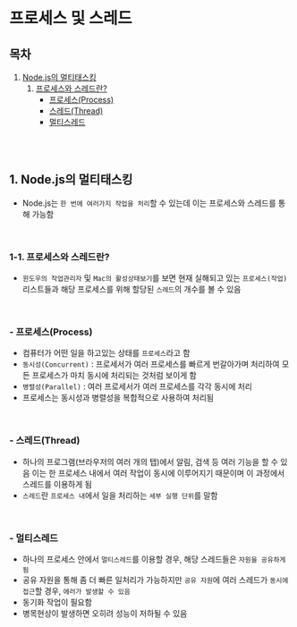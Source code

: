 # 프로세스 및 스레드

## 목차

1. [Node.js의 멀티태스킹](#1-nodejs의-멀티태스킹)
    1. [프로세스와 스레드란?](#1-1-프로세스와-스레드란)
        - [프로세스(Process)](#--프로세스process)
        - [스레드(Thread)](#--스레드thread)
        - [멀티스레드](#--멀티스레드)

<br/>
<br/>

## 1. Node.js의 멀티태스킹

- Node.js는 `한 번에 여러가지 작업을 처리`할 수 있는데 이는 프로세스와 스레드를 통해 가능함

<br/>

### 1-1. 프로세스와 스레드란?

- `윈도우의 작업관리자` 및 `Mac의 활성상태보기`를 보면 현재 실해되고 있는 `프로세스(작업)` 리스트들과 해당 프로세스를 위해 할당된 `스레드`의 개수를 볼 수 있음

<br/>

### - 프로세스(Process)

- 컴퓨터가 어떤 일을 하고있는 상태를 `프로세스`라고 함
- `동시성(Concurrent)` : 프로세서가 여러 프로세스를 빠르게 번갈아가며 처리하여 모든 프로세스가 마치 동시에 처리되는 것처럼 보이게 함
- `병렬성(Parallel)` : 여러 프로세서가 여러 프로세스를 각각 동시에 처리
- 프로세스는 동시성과 병렬성을 복합적으로 사용하여 처리됨

<br/>

### - 스레드(Thread)

- 하나의 프로그램(브라우저의 여러 개의 탭)에서 알림, 검색 등 여러 기능을 할 수 있음 이는 한 프로세스 내에서 여러 작업이 동시에 이루어지기 때문이며 이 과정에서 스레드를 이용하게 됨
- `스레드`란 `프로세스 내`에서 일을 처리하는 `세부 실행 단위`를 말함

<br/>

### - 멀티스레드

- 하나의 프로세스 안에서 `멀티스레드`를 이용할 경우, 해당 스레드들은 `자원을 공유하게 됨`
- 공유 자원을 통해 좀 더 빠른 일처리가 가능하지만 `공유 자원`에 여러 스레드가 `동시에 접근`할 경우, `에러가 발생할 수 있음`
- 동기화 작업이 필요함
- 병목현상이 발생하면 오히려 성능이 저하될 수 있음
